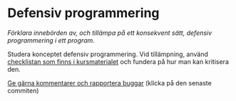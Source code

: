 # Defensiv programmering

_Förklara innebörden av, och tillämpa på ett konsekvent sätt, defensiv programmering i ett program._

Studera konceptet defensiv programmering. Vid tillämpning, använd
[checklistan som finns i kursmaterialet](https://github.com/IOOPM-UU/ioopm15/blob/master/extramaterial/Defensiv%20Programmering%20-%20Checklista.pdf)
och fundera på hur man kan kritisera den.

[Ge gärna kommentarer och rapportera buggar](https://github.com/IOOPM-UU/achievements/commits/master/I22.md) (klicka på den senaste commiten)

